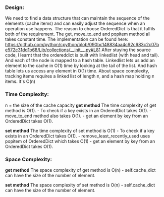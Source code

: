 ### Design:
We need to find a data structure that can maintain the sequence of the elements (cache items) and can easily adjust the sequence when an operation use happens. 
The reason to choose OrderedDict is that it fulfils both of the requirement. The get, move_to_end and popitem method all takes constant time. The implementation can be found here: https://github.com/python/cpython/blob/090bc148834aa4c92c683c2c07be572c31dd1b68/Lib/collections/__init__.py#L81
After stuying the source code, I learnt that the ordereddict is built with linkedlist (with head and tail). And
 each of the node is mapped to a hash table. 
Linkedlist lets us add an element to the cache in O(1) time by looking at the tail of the list. 
And hash table lets us access any element in O(1) time.
About space complexity, tracking items requires a linked list of length n, and a hash map holding n items. It's O(n)

### Time Complexity:
n = the size of the cache capacity
**get method**
The time complexity of get method is O(1). 
    - To check if a key exists in an OrderedDict takes O(1).
    - move_to_end method also takes O(1). 
    - get an element by key from an OrderedDict takes O(1).
    
**set method**
The time complexity of set method is O(1)
    - To check if a key exists in an OrderedDict takes O(1).
    - remove_least_recently_used uses popitem of OrderedDict which takes O(1)
    - get an element by key from an OrderedDict takes O(1).

### Space Complexity:

**get method**
The space complexity of get method is O(n)
    - self.cache_dict can have the size of the number of element. 

**set method**
The space complexity of set method is O(n)
    - self.cache_dict can have the size of the number of element. 



